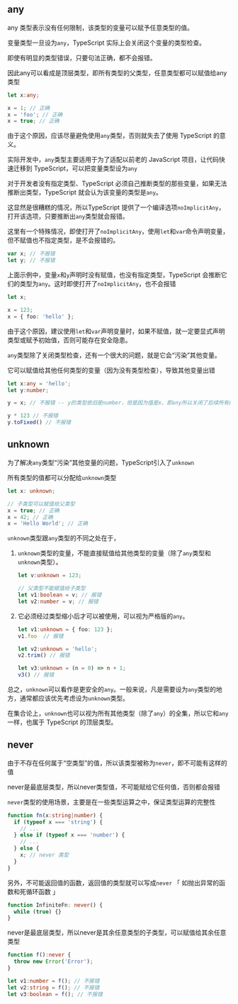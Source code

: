 ## any

any 类型表示没有任何限制，该类型的变量可以赋予任意类型的值。

变量类型一旦设为`any`，TypeScript 实际上会关闭这个变量的类型检查。

即使有明显的类型错误，只要句法正确，都不会报错。

因此any可以看成是顶层类型，即所有类型的父类型，任意类型都可以赋值给any类型

```ts
let x:any;

x = 1; // 正确
x = 'foo'; // 正确
x = true; // 正确
```



由于这个原因，应该尽量避免使用`any`类型，否则就失去了使用 TypeScript 的意义。

实际开发中，`any`类型主要适用于为了适配以前老的 JavaScript 项目，让代码快速迁移到 TypeScript，可以把变量类型设为`any`



对于开发者没有指定类型、TypeScript 必须自己推断类型的那些变量，如果无法推断出类型，TypeScript 就会认为该变量的类型是`any`。

这显然是很糟糕的情况，所以TypeScript 提供了一个编译选项`noImplicitAny`，打开该选项，只要推断出`any`类型就会报错。



这里有一个特殊情况，即使打开了`noImplicitAny`，使用`let`和`var`命令声明变量，但不赋值也不指定类型，是不会报错的。

```ts
var x; // 不报错
let y; // 不报错
```

上面示例中，变量`x`和`y`声明时没有赋值，也没有指定类型，TypeScript 会推断它们的类型为`any`。这时即使打开了`noImplicitAny`，也不会报错

```ts
let x;

x = 123;
x = { foo: 'hello' };
```

由于这个原因，建议使用`let`和`var`声明变量时，如果不赋值，就一定要显式声明类型或赋予初始值，否则可能存在安全隐患。



`any`类型除了关闭类型检查，还有一个很大的问题，就是它会“污染”其他变量。

它可以赋值给其他任何类型的变量（因为没有类型检查），导致其他变量出错

```ts
let x:any = 'hello';
let y:number;

y = x; // 不报错 -- y的类型依旧是number，但是因为值是x，即any所以关闭了后续所有的类型检测

y * 123 // 不报错
y.toFixed() // 不报错
```



## unknown

为了解决`any`类型“污染”其他变量的问题，TypeScript引入了`unknown`

所有类型的值都可以分配给`unknown`类型

```ts
let x: unknown;

// 子类型可以赋值给父类型
x = true; // 正确
x = 42; // 正确
x = 'Hello World'; // 正确
```

`unknown`类型跟`any`类型的不同之处在于，

1. `unknown`类型的变量，不能直接赋值给其他类型的变量（除了`any`类型和`unknown`类型）。

   ```ts
   let v:unknown = 123;
   
   // 父类型不能赋值给子类型
   let v1:boolean = v; // 报错
   let v2:number = v; // 报错
   ```

   

2. 它必须经过类型缩小后才可以被使用，可以视为严格版的`any`。

   ```ts
   let v1:unknown = { foo: 123 };
   v1.foo  // 报错
   
   let v2:unknown = 'hello';
   v2.trim() // 报错
   
   let v3:unknown = (n = 0) => n + 1;
   v3() // 报错
   ```

   

总之，`unknown`可以看作是更安全的`any`。一般来说，凡是需要设为`any`类型的地方，通常都应该优先考虑设为`unknown`类型。

在集合论上，`unknown`也可以视为所有其他类型（除了`any`）的全集，所以它和`any`一样，也属于 TypeScript 的顶层类型。



## never

由于不存在任何属于“空类型”的值，所以该类型被称为`never`，即不可能有这样的值

never是最底层类型，所以never类型值，不可能赋给它任何值，否则都会报错



`never`类型的使用场景，主要是在一些类型运算之中，保证类型运算的完整性

```ts
function fn(x:string|number) {
  if (typeof x === 'string') {
    // ...
  } else if (typeof x === 'number') {
    // ...
  } else {
    x; // never 类型
  }
}
```

另外，不可能返回值的函数，返回值的类型就可以写成`never` 「 如抛出异常的函数和死循环函数 」

```ts
function InfiniteFn: never() {
  while (true) {}
}
```



never是最底层类型，所以never是其余任意类型的子类型，可以赋值给其余任意类型

```ts
function f():never {
  throw new Error('Error');
}

let v1:number = f(); // 不报错
let v2:string = f(); // 不报错
let v3:boolean = f(); // 不报错
```

